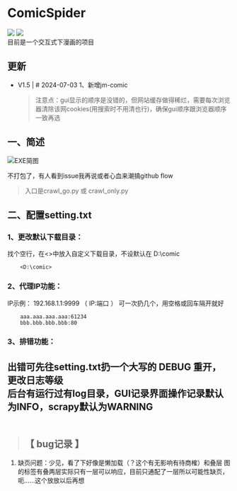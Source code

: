 # ComicSpider

![](https://img.shields.io/badge/Python-3.12%2B-brightgreen.svg?style=social) ![](https://img.shields.io/badge/Mode-GUI+Scrapy-blue.svg?colorA=abcdef)  
目前是一个交互式下漫画的项目  

## 更新

+ V1.5 | # 2024-07-03
  1、新增jm-comic
  > 注意点：gui显示的顺序是没错的，但网站缓存做得稀烂，需要每次浏览器清除该网cookies(用搜索时不用清也行)，确保gui顺序跟浏览器顺序一致再选

## 一、简述  
![EXE简图](https://github.com/jasoneri/ComicSpider/blob/GUI/GUI/exe.jpg)

不打包了，有人看到issue我再说或者心血来潮搞github flow

> 入口是crawl_go.py 或 crawl_only.py

## 二、配置setting.txt

### 1、更改默认下载目录：

找个空行，在<>中放入自定义下载目录，不设默认在 D:\comic  

```
    <D:\comic>
```

### 2、代理IP功能：

IP示例： 192.168.1.1:9999 （ IP:端口 ） 可一次扔几个，用空格或回车隔开就好

```
    aaa.aaa.aaa.aaa:61234
    bbb.bbb.bbb.bbb:80
```

### 3、排错功能： 

出错可先往setting.txt扔一个大写的 DEBUG 重开，更改日志等级  
后台有运行过有log目录，GUI记录界面操作记录默认为INFO，scrapy默认为WARNING  
<br>
------

>## 【 bug记录 】

1. 缺页问题：少见，看了下好像是懒加载（？这个有无影响有待商榷）和叠层
   图的标签有叠两层实际只有一层可以响应，目前只通配了一层所以可能性缺页，呃……这个放放以后再想  

